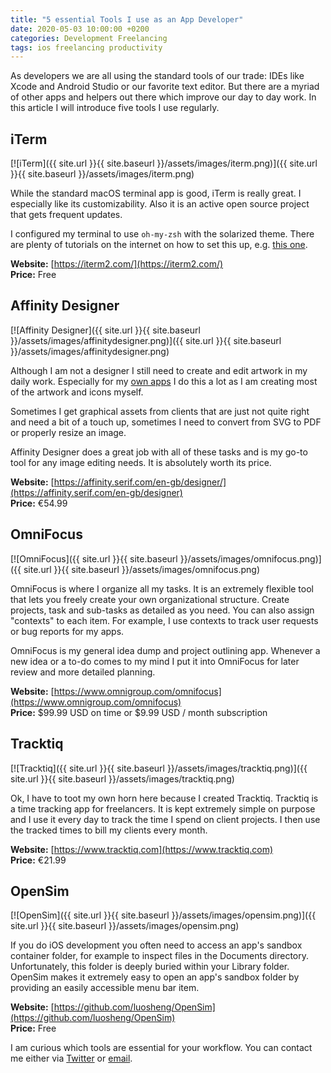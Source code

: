```yaml
---
title: "5 essential Tools I use as an App Developer"
date: 2020-05-03 10:00:00 +0200
categories: Development Freelancing
tags: ios freelancing productivity
---
```


As developers we are all using the standard tools of our trade: IDEs like Xcode and Android Studio or our favorite text editor. But there are a myriad of other apps and helpers out there which improve our day to day work. In this article I will introduce five tools I use regularly.

<!--more-->

## iTerm
[![iTerm]({{ site.url }}{{ site.baseurl }}/assets/images/iterm.png)]({{ site.url }}{{ site.baseurl }}/assets/images/iterm.png)

While the standard macOS terminal app is good, iTerm is really great. I especially like its customizability. Also it is an active open source project that gets frequent updates.

I configured my terminal to use `oh-my-zsh` with the solarized theme. There are plenty of tutorials on the internet on how to set this up, e.g. [this one](https://gist.github.com/kevin-smets/8568070).

**Website:** [https://iterm2.com/](https://iterm2.com/)<br>
**Price:** Free

## Affinity Designer
[![Affinity Designer]({{ site.url }}{{ site.baseurl }}/assets/images/affinitydesigner.png)]({{ site.url }}{{ site.baseurl }}/assets/images/affinitydesigner.png)

Although I am not a designer I still need to create and edit artwork in my daily work. Especially for my [own apps](https://apps.apple.com/us/developer/martin-hoeller/id867637412) I do this a lot as I am creating most of the artwork and icons myself.

Sometimes I get graphical assets from clients that are just not quite right and need a bit of a touch up, sometimes I need to convert from SVG to PDF or properly resize an image.

Affinity Designer does a great job with all of these tasks and is my go-to tool for any image editing needs. It is absolutely worth its price.

**Website:** [https://affinity.serif.com/en-gb/designer/](https://affinity.serif.com/en-gb/designer)<br>
**Price:** €54.99

## OmniFocus
[![OmniFocus]({{ site.url }}{{ site.baseurl }}/assets/images/omnifocus.png)]({{ site.url }}{{ site.baseurl }}/assets/images/omnifocus.png)

OmniFocus is where I organize all my tasks. It is an extremely flexible tool that lets you freely create your own organizational structure. Create projects, task and sub-tasks as detailed as you need. You can also assign "contexts" to each item. For example, I use contexts to track user requests or bug reports for my apps.

OmniFocus is my general idea dump and project outlining app. Whenever a new idea or a to-do comes to my mind I put it into OmniFocus for later review and more detailed planning.

**Website:** [https://www.omnigroup.com/omnifocus](https://www.omnigroup.com/omnifocus)<br>
**Price:** $99.99 USD on time or $9.99 USD / month subscription

## Tracktiq
[![Tracktiq]({{ site.url }}{{ site.baseurl }}/assets/images/tracktiq.png)]({{ site.url }}{{ site.baseurl }}/assets/images/tracktiq.png)

Ok, I have to toot my own horn here because I created Tracktiq. Tracktiq is a time tracking app for freelancers. It is kept extremely simple on purpose and I use it every day to track the time I spend on client projects. I then use the tracked times to bill my clients every month.

**Website:** [https://www.tracktiq.com](https://www.tracktiq.com)<br>
**Price:** €21.99

## OpenSim
[![OpenSim]({{ site.url }}{{ site.baseurl }}/assets/images/opensim.png)]({{ site.url }}{{ site.baseurl }}/assets/images/opensim.png)

If you do iOS development you often need to access an app's sandbox container folder, for example to inspect files in the Documents directory. Unfortunately, this folder is deeply buried within your Library folder. OpenSim makes it extremely easy to open an app's sandbox folder by providing an easily accessible menu bar item.

**Website:** [https://github.com/luosheng/OpenSim](https://github.com/luosheng/OpenSim)<br>
**Price:** Free

I am curious which tools are essential for your workflow. You can contact me either via <a href="https://twitter.com/{{site.twitter_username}}"
    target="_blank">Twitter</a> or [email](mailto:{{site.email}}).